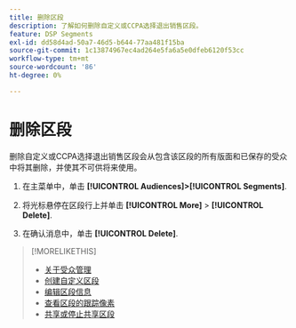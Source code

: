 ```yaml
---
title: 删除区段
description: 了解如何删除自定义或CCPA选择退出销售区段。
feature: DSP Segments
exl-id: dd58d4ad-50a7-46d5-b644-77aa481f15ba
source-git-commit: 1c13874967ec4ad264e5fa6a5e0dfeb6120f53cc
workflow-type: tm+mt
source-wordcount: '86'
ht-degree: 0%

---
```


# 删除区段

删除自定义或CCPA选择退出销售区段会从包含该区段的所有版面和已保存的受众中将其删除，并使其不可供将来使用。

1. 在主菜单中，单击 **[!UICONTROL Audiences]>[!UICONTROL Segments]**.

1. 将光标悬停在区段行上并单击 **[!UICONTROL More]** > **[!UICONTROL Delete]**.

1. 在确认消息中，单击 **[!UICONTROL Delete]**.

>[!MORELIKETHIS]
>
>* [关于受众管理](audience-about.md)
>* [创建自定义区段](custom-segment-create.md)
>* [编辑区段信息](segment-edit.md)
>* [查看区段的跟踪像素](segment-view-pixels.md)
>* [共享或停止共享区段](segment-share.md)

